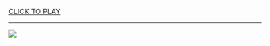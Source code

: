 
<a href="https://premium76.site?title=unblocked_games_in_2025&ref=13M">CLICK TO PLAY</a></h3>
<hr>

<a href="https://premium76.site?title=unblocked_games_in_2025&ref=13M"><img src="https://clearcache.store/games.png"></a>


